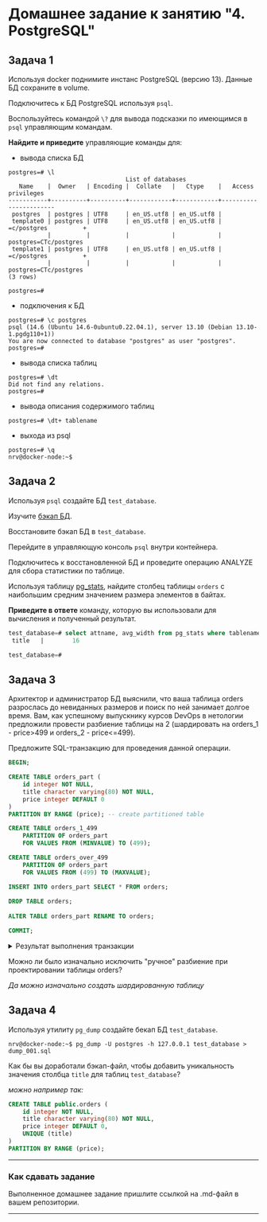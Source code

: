 # Домашнее задание к занятию "4. PostgreSQL"

## Задача 1

Используя docker поднимите инстанс PostgreSQL (версию 13). Данные БД сохраните в volume.

Подключитесь к БД PostgreSQL используя `psql`.

Воспользуйтесь командой `\?` для вывода подсказки по имеющимся в `psql` управляющим командам.

**Найдите и приведите** управляющие команды для:
- вывода списка БД
```shell
postgres=# \l
                                 List of databases
   Name    |  Owner   | Encoding |  Collate   |   Ctype    |   Access privileges
-----------+----------+----------+------------+------------+-----------------------
 postgres  | postgres | UTF8     | en_US.utf8 | en_US.utf8 |
 template0 | postgres | UTF8     | en_US.utf8 | en_US.utf8 | =c/postgres          +
           |          |          |            |            | postgres=CTc/postgres
 template1 | postgres | UTF8     | en_US.utf8 | en_US.utf8 | =c/postgres          +
           |          |          |            |            | postgres=CTc/postgres
(3 rows)

postgres=#
```
- подключения к БД
```shell
postgres=# \c postgres
psql (14.6 (Ubuntu 14.6-0ubuntu0.22.04.1), server 13.10 (Debian 13.10-1.pgdg110+1))
You are now connected to database "postgres" as user "postgres".
postgres=#
```
- вывода списка таблиц
```shell
postgres=# \dt
Did not find any relations.
postgres=#
```
- вывода описания содержимого таблиц
```shell
postgres=# \dt+ tablename
```

- выхода из psql
```shell
postgres=# \q
nrv@docker-node:~$
```

## Задача 2

Используя `psql` создайте БД `test_database`.

Изучите [бэкап БД](https://github.com/netology-code/virt-homeworks/tree/virt-11/06-db-04-postgresql/test_data).

Восстановите бэкап БД в `test_database`.

Перейдите в управляющую консоль `psql` внутри контейнера.

Подключитесь к восстановленной БД и проведите операцию ANALYZE для сбора статистики по таблице.

Используя таблицу [pg_stats](https://postgrespro.ru/docs/postgresql/12/view-pg-stats), найдите столбец таблицы `orders` 
с наибольшим средним значением размера элементов в байтах.

**Приведите в ответе** команду, которую вы использовали для вычисления и полученный результат.
```sql
test_database=# select attname, avg_width from pg_stats where tablename='orders' order by avg_width DESC limit 1;
 title   |        16

test_database=#
```

## Задача 3

Архитектор и администратор БД выяснили, что ваша таблица orders разрослась до невиданных размеров и
поиск по ней занимает долгое время. Вам, как успешному выпускнику курсов DevOps в нетологии предложили
провести разбиение таблицы на 2 (шардировать на orders_1 - price>499 и orders_2 - price<=499).

Предложите SQL-транзакцию для проведения данной операции.
```sql
BEGIN;

CREATE TABLE orders_part (
    id integer NOT NULL,
    title character varying(80) NOT NULL,
    price integer DEFAULT 0
)
PARTITION BY RANGE (price); -- create partitioned table

CREATE TABLE orders_1_499
    PARTITION OF orders_part
    FOR VALUES FROM (MINVALUE) TO (499);

CREATE TABLE orders_over_499
    PARTITION OF orders_part
    FOR VALUES FROM (499) TO (MAXVALUE);

INSERT INTO orders_part SELECT * FROM orders;
   
DROP TABLE orders;
   
ALTER TABLE orders_part RENAME TO orders;

COMMIT; 
```
<details><summary>Результат выполнения транзакции</summary>

```shell

test_database=# \dt
 public | orders          | partitioned table | postgres
 public | orders_1_499    | table             | postgres
 public | orders_over_499 | table             | postgres

test_database=# select * from orders
test_database-# ;
  1 | War and peace        |   100
  3 | Adventure psql time  |   300
  4 | Server gravity falls |   300
  5 | Log gossips          |   123
  2 | My little database   |   500
  6 | WAL never lies       |   900
  7 | Me and my bash-pet   |   499
  8 | Dbiezdmin            |   501

test_database=# select * from orders_1_499
;
  1 | War and peace        |   100
  3 | Adventure psql time  |   300
  4 | Server gravity falls |   300
  5 | Log gossips          |   123

test_database=# select * from orders_over_499
;
  2 | My little database |   500
  6 | WAL never lies     |   900
  7 | Me and my bash-pet |   499
  8 | Dbiezdmin          |   501

test_database=#
```
</details>


Можно ли было изначально исключить "ручное" разбиение при проектировании таблицы orders?

*Да можно изначально создать шардированную таблицу*

## Задача 4

Используя утилиту `pg_dump` создайте бекап БД `test_database`.
```shell
nrv@docker-node:~$ pg_dump -U postgres -h 127.0.0.1 test_database > dump_001.sql
```

Как бы вы доработали бэкап-файл, чтобы добавить уникальность значения столбца `title` для таблиц `test_database`?

*можно например так:*
```sql
CREATE TABLE public.orders (
    id integer NOT NULL,
    title character varying(80) NOT NULL,
    price integer DEFAULT 0,
    UNIQUE (title)
)
PARTITION BY RANGE (price);
```

---

### Как cдавать задание

Выполненное домашнее задание пришлите ссылкой на .md-файл в вашем репозитории.

---
